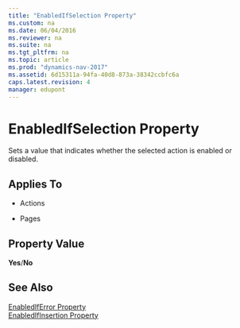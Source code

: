 ```yaml
---
title: "EnabledIfSelection Property"
ms.custom: na
ms.date: 06/04/2016
ms.reviewer: na
ms.suite: na
ms.tgt_pltfrm: na
ms.topic: article
ms.prod: "dynamics-nav-2017"
ms.assetid: 6d15311a-94fa-40d8-873a-38342ccbfc6a
caps.latest.revision: 4
manager: edupont
---
```

# EnabledIfSelection Property
Sets a value that indicates whether the selected action is enabled or disabled.  
  
## Applies To  
  
-   Actions  
  
-   Pages  
  
## Property Value  
 **Yes**/**No**  
  
## See Also  
 [EnabledIfError Property](EnabledIfError-Property.md)   
 [EnabledIfInsertion Property](EnabledIfInsertion-Property.md)